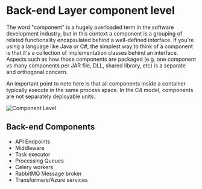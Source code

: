 # Back-end Layer component level

The word "component" is a hugely overloaded term in the software development industry, but in this context a component is a grouping of related functionality encapsulated behind a well-defined interface. If you're using a language like Java or C#, the simplest way to think of a component is that it's a collection of implementation classes behind an interface. Aspects such as how those components are packaged (e.g. one component vs many components per JAR file, DLL, shared library, etc) is a separate and orthogonal concern.

An important point to note here is that all components inside a container typically execute in the same process space. In the C4 model, components are not separately deployable units.

![Component Level](/component-be.png)

## Back-end Components

- API Endpoints
- Middleware
- Task executor
- Processing Queues
- Celery workers
- RabbitMQ Message broker
- Transformers/Azure services
